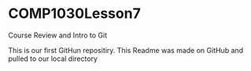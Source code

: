 # COMP1030Lesson7
Course Review and Intro to Git

<p>This is our first GitHun repositiry. This Readme was made on GitHub and pulled to our local directory <p>
